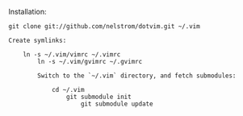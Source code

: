 Installation:

    git clone git://github.com/nelstrom/dotvim.git ~/.vim

    Create symlinks:

        ln -s ~/.vim/vimrc ~/.vimrc
            ln -s ~/.vim/gvimrc ~/.gvimrc

            Switch to the `~/.vim` directory, and fetch submodules:

                cd ~/.vim
                    git submodule init
                        git submodule update
